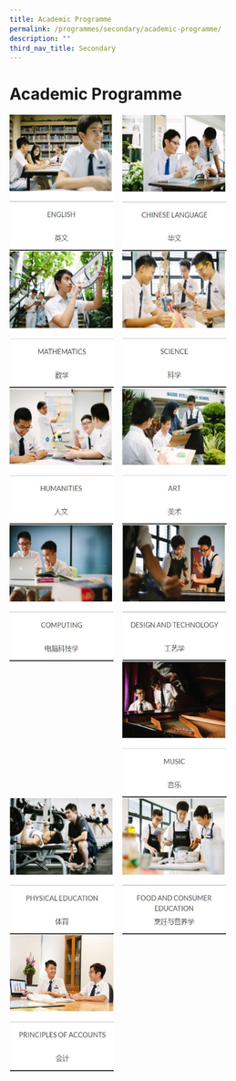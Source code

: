 ```yaml
---
title: Academic Programme
permalink: /programmes/secondary/academic-programme/
description: ""
third_nav_title: Secondary
---
```

# Academic Programme

<p><a href="https://staging.d2r0kwuamjw0vo.amplifyapp.com/programmes/secondary/academic-programme/english/">
<img src="/images/Academic%20Programme/Secondary/English%20(sec).jpg" style="width:183px;height:240px;margin-right:15px;" align = "left">
</a></p>

<p><a href="https://staging.d2r0kwuamjw0vo.amplifyapp.com/programmes/secondary/academic-programme/chinese-language/">
<img src="/images/Academic%20Programme/Secondary/Chinese%20Language%20(sec).jpg" style="width:183px;height:240px;margin-right:15px;" align = "left">
</a></p>


<p><a href="https://staging.d2r0kwuamjw0vo.amplifyapp.com/programmes/secondary/academic-programme/mathematics/">
<img src="/images/Academic%20Programme/Secondary/Mathematics%20(sec).jpg" style="width:183px;height:240px;margin-right:15px;" align = "left">
</a></p>

<p><a href="https://staging.d2r0kwuamjw0vo.amplifyapp.com/programmes/secondary/academic-programme/science/">
<img src="/images/Academic%20Programme/Secondary/Science%20(sec).jpg" style="width:183px;height:240px;margin-right:15px;" align = "left">
</a></p>


<br><br><br><br><br><br><br><br>


<p><a href="https://staging.d2r0kwuamjw0vo.amplifyapp.com/programmes/secondary/academic-programme/humanities/">
<img src="/images/Academic%20Programme/Secondary/Humanities%20(sec).jpg" style="width:183px;height:240px;margin-right:15px;" align = "left">
</a></p>


<p><a href="https://staging.d2r0kwuamjw0vo.amplifyapp.com/programmes/secondary/academic-programme/art/">
<img src="/images/Academic%20Programme/Secondary/Art%20(sec).jpg" style="width:183px;height:240px;margin-right:15px;" align = "left">
</a></p>


<p><a href="https://staging.d2r0kwuamjw0vo.amplifyapp.com/programmes/secondary/academic-programme/computing/">
<img src="/images/Academic%20Programme/Secondary/Computing%20(sec).jpg" style="width:183px;height:240px;margin-right:15px;" align = "left">
</a></p>

<p><a href="https://staging.d2r0kwuamjw0vo.amplifyapp.com/programmes/secondary/academic-programme/design-and-technology/">
<img src="/images/Academic%20Programme/Secondary/D&T%20(sec).jpg" style="width:183px;height:239px;margin-right:15px;" align = "left">
</a></p>


<br><br><br><br><br><br><br><br>


<p><a href="https://staging.d2r0kwuamjw0vo.amplifyapp.com/programmes/secondary/academic-programme/music/">
<img src="/images/Academic%20Programme/Secondary/Music%20(sec).jpg" style="width:183px;height:240px;margin-right:15px;" align = "left">
</a></p>

<p><a href="https://staging.d2r0kwuamjw0vo.amplifyapp.com/programmes/secondary/academic-programme/physical-education/">
<img src="/images/Academic%20Programme/Secondary/PE%20(sec).jpg" style="width:183px;height:240px;margin-right:15px;" align = "left">
</a></p>

<p><a href="https://staging.d2r0kwuamjw0vo.amplifyapp.com/programmes/secondary/academic-programme/food-and-consumer-education/">
<img src="/images/Academic%20Programme/Secondary/Food%20&%20Consumer%20Education%20(sec).jpg" style="width:183px;height:240px;margin-right:15px;" align = "left">
</a></p>

<p><a href="https://staging.d2r0kwuamjw0vo.amplifyapp.com/programmes/secondary/academic-programme/principles-of-account/">
<img src="/images/Academic%20Programme/Secondary/POA%20(sec).jpg" style="width:183px;height:240px;margin-right:15px;" align = "left">
</a></p>